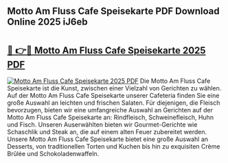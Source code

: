 ## Motto Am Fluss Cafe Speisekarte PDF Download Online 2025 iJ6eb

# <h2><a href="http://gc68cf.nevu.top/?p=Motto+Am+Fluss+Cafe+Speisekarte">🔗 👉🔴 Motto Am Fluss Cafe Speisekarte 2025 PDF</a></h2>

[![Motto Am Fluss Cafe Speisekarte 2025 PDF](https://i.imgur.com/dBaPXMq.png)](http://gc68cf.nevu.top/?p=Motto+Am+Fluss+Cafe+Speisekarte)
Die Motto Am Fluss Cafe Speisekarte ist die Kunst, zwischen einer Vielzahl von Gerichten zu wählen. Auf der Motto Am Fluss Cafe Speisekarte unserer Cafeteria finden Sie eine große Auswahl an leichten und frischen Salaten. Für diejenigen, die Fleisch bevorzugen, bieten wir eine umfangreiche Auswahl an Gerichten auf der Motto Am Fluss Cafe Speisekarte an: Rindfleisch, Schweinefleisch, Huhn und Fisch. Unseren Auserwählten bieten wir Gourmet-Gerichte wie Schaschlik und Steak an, die auf einem alten Feuer zubereitet werden. Unsere Motto Am Fluss Cafe Speisekarte bietet eine große Auswahl an Desserts, von traditionellen Torten und Kuchen bis hin zu exquisiten Crème Brûlée und Schokoladenwaffeln.
